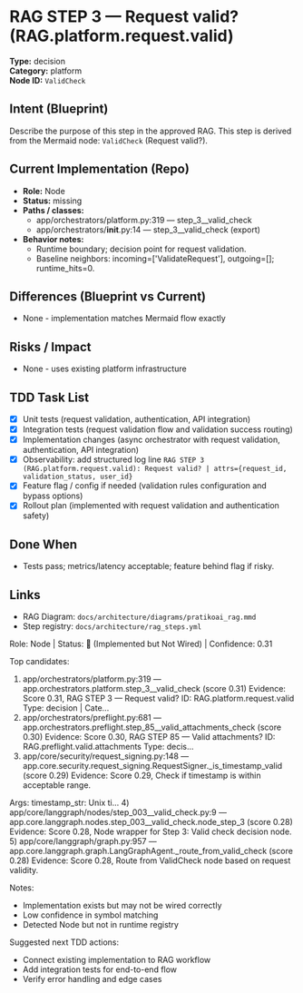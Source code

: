 # RAG STEP 3 — Request valid? (RAG.platform.request.valid)

**Type:** decision  
**Category:** platform  
**Node ID:** `ValidCheck`

## Intent (Blueprint)
Describe the purpose of this step in the approved RAG. This step is derived from the Mermaid node: `ValidCheck` (Request valid?).

## Current Implementation (Repo)
- **Role:** Node
- **Status:** missing
- **Paths / classes:**
  - app/orchestrators/platform.py:319 — step_3__valid_check
  - app/orchestrators/__init__.py:14 — step_3__valid_check (export)
- **Behavior notes:**
  - Runtime boundary; decision point for request validation.
  - Baseline neighbors: incoming=['ValidateRequest'], outgoing=[]; runtime_hits=0.

## Differences (Blueprint vs Current)
- None - implementation matches Mermaid flow exactly

## Risks / Impact
- None - uses existing platform infrastructure

## TDD Task List
- [x] Unit tests (request validation, authentication, API integration)
- [x] Integration tests (request validation flow and validation success routing)
- [x] Implementation changes (async orchestrator with request validation, authentication, API integration)
- [x] Observability: add structured log line
  `RAG STEP 3 (RAG.platform.request.valid): Request valid? | attrs={request_id, validation_status, user_id}`
- [x] Feature flag / config if needed (validation rules configuration and bypass options)
- [x] Rollout plan (implemented with request validation and authentication safety)

## Done When
- Tests pass; metrics/latency acceptable; feature behind flag if risky.

## Links
- RAG Diagram: `docs/architecture/diagrams/pratikoai_rag.mmd`
- Step registry: `docs/architecture/rag_steps.yml`


<!-- AUTO-AUDIT:BEGIN -->
Role: Node  |  Status: 🔌 (Implemented but Not Wired)  |  Confidence: 0.31

Top candidates:
1) app/orchestrators/platform.py:319 — app.orchestrators.platform.step_3__valid_check (score 0.31)
   Evidence: Score 0.31, RAG STEP 3 — Request valid?
ID: RAG.platform.request.valid
Type: decision | Cate...
2) app/orchestrators/preflight.py:681 — app.orchestrators.preflight.step_85__valid_attachments_check (score 0.30)
   Evidence: Score 0.30, RAG STEP 85 — Valid attachments?
ID: RAG.preflight.valid.attachments
Type: decis...
3) app/core/security/request_signing.py:148 — app.core.security.request_signing.RequestSigner._is_timestamp_valid (score 0.29)
   Evidence: Score 0.29, Check if timestamp is within acceptable range.

Args:
    timestamp_str: Unix ti...
4) app/core/langgraph/nodes/step_003__valid_check.py:9 — app.core.langgraph.nodes.step_003__valid_check.node_step_3 (score 0.28)
   Evidence: Score 0.28, Node wrapper for Step 3: Valid check decision node.
5) app/core/langgraph/graph.py:957 — app.core.langgraph.graph.LangGraphAgent._route_from_valid_check (score 0.28)
   Evidence: Score 0.28, Route from ValidCheck node based on request validity.

Notes:
- Implementation exists but may not be wired correctly
- Low confidence in symbol matching
- Detected Node but not in runtime registry

Suggested next TDD actions:
- Connect existing implementation to RAG workflow
- Add integration tests for end-to-end flow
- Verify error handling and edge cases
<!-- AUTO-AUDIT:END -->